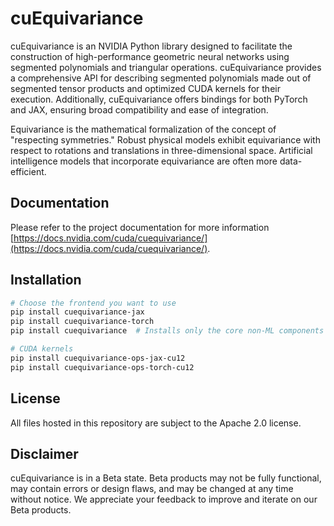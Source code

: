 # cuEquivariance

cuEquivariance is an NVIDIA Python library designed to facilitate the construction of high-performance geometric neural networks using segmented polynomials and triangular operations. cuEquivariance provides a comprehensive API for describing segmented polynomials made out of segmented tensor products and optimized CUDA kernels for their execution. Additionally, cuEquivariance offers bindings for both PyTorch and JAX, ensuring broad compatibility and ease of integration.

Equivariance is the mathematical formalization of the concept of "respecting symmetries." Robust physical models exhibit equivariance with respect to rotations and translations in three-dimensional space. Artificial intelligence models that incorporate equivariance are often more data-efficient.

## Documentation

Please refer to the project documentation for more information [https://docs.nvidia.com/cuda/cuequivariance/](https://docs.nvidia.com/cuda/cuequivariance/).

## Installation

```bash
# Choose the frontend you want to use
pip install cuequivariance-jax
pip install cuequivariance-torch
pip install cuequivariance  # Installs only the core non-ML components

# CUDA kernels
pip install cuequivariance-ops-jax-cu12
pip install cuequivariance-ops-torch-cu12
```

## License

All files hosted in this repository are subject to the Apache 2.0 license.

## Disclaimer

cuEquivariance is in a Beta state. Beta products may not be fully functional, may contain errors or design flaws, and may be changed at any time without notice. We appreciate your feedback to improve and iterate on our Beta products.

